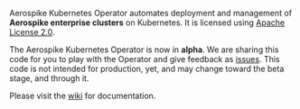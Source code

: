 
Aerospike Kubernetes Operator automates deployment and management of **Aerospike enterprise clusters**
on Kubernetes. It is licensed using [Apache License 2.0](LICENSE).

The Aerospike Kubernetes Operator is now in **alpha**. We are sharing this code for you to play with the Operator and give feedback as [issues](https://github.com/aerospike/aerospike-kubernetes-operator/issues). This code is not intended for production, yet, and may change toward the beta stage, and through it.

Please visit the [wiki](https://github.com/aerospike/aerospike-kubernetes-operator/wiki) for documentation.
